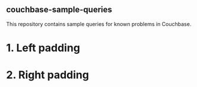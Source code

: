 ## couchbase-sample-queries

This repository contains sample queries for known problems in Couchbase.

 # 1. Left padding
 # 2. Right padding
